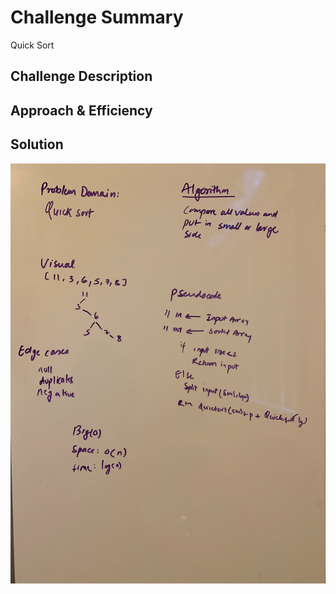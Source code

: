 # Challenge Summary
<!-- Short summary or background information -->
Quick Sort

## Challenge Description
<!-- Description of the challenge -->

## Approach & Efficiency
<!-- What approach did you take? Why? What is the Big O space/time for this approach? -->

## Solution
<!-- Embedded whiteboard image -->

![WhiteBoard](../assets/quickSort.jpg)
